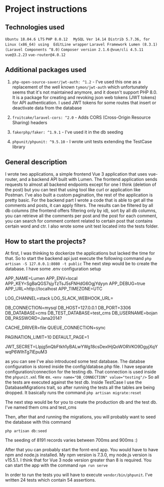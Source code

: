 # Project instructions

## Technologies used

`Ubuntu 18.04.6 LTS` `PHP 8.0.12` `  MySQL Ver 14.14 Distrib 5.7.36, for Linux (x86_64) using  EditLine wrapper`
`Laravel Framework Lumen (8.3.1) (Laravel Components ^8.0)` `Composer version 2.1.6`
`@vue/cli 4.5.11` `vue@3.2.23` `vue-router@4.0.12`

## Additional packages used

1. `php-open-source-saver/jwt-auth: ^1.2` - I've used this one as a replacement of the well known
`tymon/jwt-auth` which unfortunately seems that it's not maintained anymore, and it doesn't support
PHP 8.0. It is a package for creating and revoking json web tokens (JWT tokens) for API authentication.
I used JWT tokens for some routes that insert or deactivate data from the database

2. `fruitcake/laravel-cors: ^2.0` - Adds CORS (Cross-Origin Resource Sharing) headers
3. `fakerphp/faker: ^1.9.1` - I've used it in the db seeding
4. `phpunit/phpunit: ^9.5.10` - I wrote unit tests extending the TestCase library

## General description

I wrote two applications, a simple frontend Vue 3  application that uses vue-router, and a backend API 
built with Lumen. The frontend application sends requests to almost all backend endpoints except for one I think 
(deletion of the post) but you can test that using tool like curl or application like Postman. I've also built a custom 
pagination, the rest of the application is pretty basic. For the backend part I wrote a code 
that is able to get all the comments and posts, it can apply filters. The results can be filtered 
by all db columns (the frontend offers filtering only by id), sort by all db columns, 
you can retrieve all the comments per post and the post for each comment, 
you can search for comment content related to certain post that contains certain word and ctr. I also wrote some
unit test located into the tests folder.

## How to start the projects?

At first, I was thinking to dockerize the applications but lacked the time for that. So to start the
backend api just execute the following command
`php artisan -S 127.0.0.1:8080 -t public`
The next step would be to create the database. I have some .env configuration setup

APP_NAME=Lumen
APP_ENV=local
APP_KEY=SgBaQGS7sjyTzTsJ5sFNHdG6OgjYdyyn
APP_DEBUG=true
APP_URL=http://localhost
APP_TIMEZONE=UTC

LOG_CHANNEL=stack
LOG_SLACK_WEBHOOK_URL=

DB_CONNECTION=mysql
DB_HOST=127.0.0.1
DB_PORT=3306
DB_DATABASE=cms
DB_TEST_DATABASE=test_cms
DB_USERNAME=bojan
DB_PASSWORD=Jana2014?

CACHE_DRIVER=file
QUEUE_CONNECTION=sync

PAGINATION_LIMIT=10
DEFAULT_PAGE=1

JWT_SECRET=LIpjg5nQbFtkh1yBALwYWg18csDexIHjQoWORVKO9DgyjXqYwqP6WIhTg7IEpuM3

as you can see I've also introduced some test database. The databse configuration is stored inside
the config/databse.php file. I have separate configuration/connection for the testing db. That connection is used inside
the `phpunit.xml` file ex. `<env name="DB_CONNECTION" value="testing"/>` So all the tests are executed against the test db.
Inside TestCase I use the DatabaseMigrations trait, so after running the tests all the tables are being dropped. 
It basically runs the command `php artisan migrate:reset`

The next step would be for you to create the production db and the test db. I've named them cms and test_cms

Then, after that and running the migrations, you will probably want to seed the database with this command

`php artisan db:seed`

The seeding of 8191 records varies between 700ms and 900ms :) 


After that you can probably start the fornt-end app. You would have to have npm and node.js installed.
My npm version is 7.3.0, my node.js version is v15.5.1. I think that for Vue 3 node version greater than 8 is 
required. You can start the app with the command
`npm run serve`

In order to run the tests you will have to execute `vendor/bin/phpunit`. 
I've written 24 tests which contain 54 assertions.
